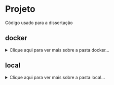 # Projeto
Código usado para a dissertação

## docker
<details>
  <summary>Clique aqui para ver mais sobre a pasta docker...</summary>
  
  ### O que é? 
  A pasta docker é a pasta que contém as implementação da névoa que executa em docker.

</details>

## local
<details>
  <summary>Clique aqui para ver mais sobre a pasta local...</summary>
  
  ### O que é? 
  A pasta local é a pasta que contém as implementação da névoa que executa localmente.

</details>
